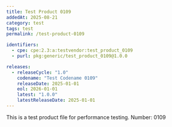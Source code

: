 ```yaml
---
title: Test Product 0109
addedAt: 2025-08-21
category: test
tags: test
permalink: /test-product-0109

identifiers:
  - cpe: cpe:2.3:a:testvendor:test_product_0109
  - purl: pkg:generic/test_product_0109@1.0.0

releases:
  - releaseCycle: "1.0"
    codename: "Test Codename 0109"
    releaseDate: 2025-01-01
    eol: 2026-01-01
    latest: "1.0.0"
    latestReleaseDate: 2025-01-01
---
```


This is a test product file for performance testing. Number: 0109
